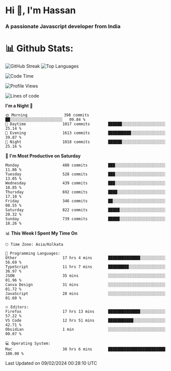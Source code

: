 # Hi 👋, I'm Hassan
### A passionate Javascript developer from India


# 📊 Github Stats:
![GitHub Streak](https://github-readme-streak-stats.herokuapp.com/?user=codeblooded47&theme=dracula&hide_border=false)
![Top Languages](https://github-readme-stats.vercel.app/api/top-langs/?username=codeblooded47&layout=compact&theme=dracula)



<!--START_SECTION:waka-->
![Code Time](http://img.shields.io/badge/Code%20Time-255%20hrs%2012%20mins-blue)

![Profile Views](http://img.shields.io/badge/Profile%20Views-14-blue)

![Lines of code](https://img.shields.io/badge/From%20Hello%20World%20I%27ve%20Written-23.4%20million%20lines%20of%20code-blue)

**I'm a Night 🦉** 

```text
🌞 Morning                398 commits         ██░░░░░░░░░░░░░░░░░░░░░░░   09.84 % 
🌆 Daytime                1017 commits        ██████░░░░░░░░░░░░░░░░░░░   25.14 % 
🌃 Evening                1613 commits        ██████████░░░░░░░░░░░░░░░   39.87 % 
🌙 Night                  1018 commits        ██████░░░░░░░░░░░░░░░░░░░   25.16 % 
```
📅 **I'm Most Productive on Saturday** 

```text
Monday                   480 commits         ███░░░░░░░░░░░░░░░░░░░░░░   11.86 % 
Tuesday                  528 commits         ███░░░░░░░░░░░░░░░░░░░░░░   13.05 % 
Wednesday                439 commits         ███░░░░░░░░░░░░░░░░░░░░░░   10.85 % 
Thursday                 692 commits         ████░░░░░░░░░░░░░░░░░░░░░   17.10 % 
Friday                   346 commits         ██░░░░░░░░░░░░░░░░░░░░░░░   08.55 % 
Saturday                 822 commits         █████░░░░░░░░░░░░░░░░░░░░   20.32 % 
Sunday                   739 commits         █████░░░░░░░░░░░░░░░░░░░░   18.26 % 
```


📊 **This Week I Spent My Time On** 

```text
🕑︎ Time Zone: Asia/Kolkata

💬 Programming Languages: 
Other                    17 hrs 4 mins       ██████████████░░░░░░░░░░░   56.69 % 
TypeScript               11 hrs 7 mins       █████████░░░░░░░░░░░░░░░░   36.97 % 
JSON                     35 mins             ░░░░░░░░░░░░░░░░░░░░░░░░░   01.96 % 
Canva Design             31 mins             ░░░░░░░░░░░░░░░░░░░░░░░░░   01.72 % 
JavaScript               28 mins             ░░░░░░░░░░░░░░░░░░░░░░░░░   01.60 % 

🔥 Editors: 
Firefox                  17 hrs 13 mins      ██████████████░░░░░░░░░░░   57.22 % 
VS Code                  12 hrs 51 mins      ███████████░░░░░░░░░░░░░░   42.71 % 
Obsidian                 1 min               ░░░░░░░░░░░░░░░░░░░░░░░░░   00.07 % 

💻 Operating System: 
Mac                      30 hrs 6 mins       █████████████████████████   100.00 % 
```


 Last Updated on 09/02/2024 00:28:10 UTC
<!--END_SECTION:waka-->

